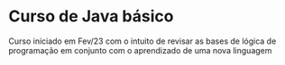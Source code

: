 # Curso de Java básico

Curso iniciado em Fev/23 com o intuito de revisar as bases de lógica de programação em conjunto com o aprendizado de uma nova linguagem
